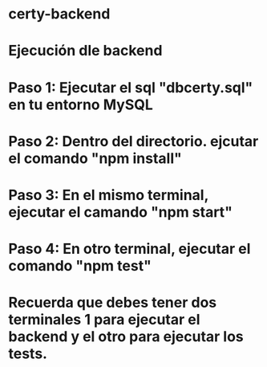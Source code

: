 # certy-backend
# Ejecución dle backend

# Paso 1: Ejecutar el sql "dbcerty.sql" en tu entorno MySQL
# Paso 2: Dentro del directorio. ejcutar el comando "npm install"
# Paso 3: En el mismo terminal, ejecutar el camando "npm start"
# Paso 4: En otro terminal, ejecutar el comando "npm test"
# Recuerda que debes tener dos terminales 1 para ejecutar el backend y el otro para ejecutar los tests.
